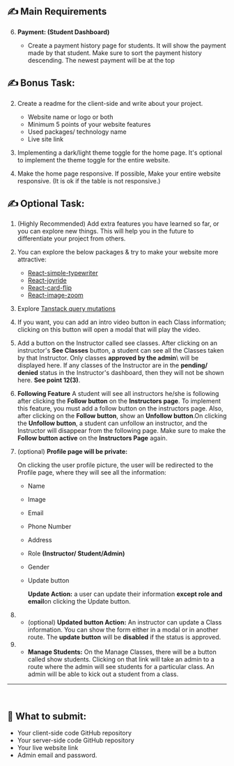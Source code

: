 ## :writing_hand: **Main Requirements**

6. **Payment: (Student Dashboard)**

   - Create a payment history page for students. It will show the payment made by that student. Make sure to sort the payment history descending. The newest payment will be at the top

## :writing_hand: **Bonus Task:**

2. Create a readme for the client-side and write about your project.

   - Website name or logo or both
   - Minimum 5 points of your website features
   - Used packages/ technology name
   - Live site link

3. Implementing a dark/light theme toggle for the home page. It's optional to implement the theme toggle for the entire website\.

4. Make the home page responsive. If possible, Make your entire website responsive\. (It is ok if the table is not responsive\.)

## :writing_hand: **Optional Task:**

1. (Highly Recommended) Add extra features you have learned so far, or you can explore new things. This will help you in the future to differentiate your project from others.

2. You can explore the below packages & try to make your website more attractive:

   - [React-simple-typewriter](https://www.npmjs.com/package/react-simple-typewriter)
   - [React-joyride](https://www.npmjs.com/package/react-joyride)
   - [React-card-flip](https://www.npmjs.com/package/react-card-flip)
   - [React-image-zoom](https://www.npmjs.com/package/react-image-zoom)

3. Explore [Tanstack query mutations](https://tanstack.com/query/latest/docs/react/guides/mutations)

4. If you want, you can add an intro video button in each Class information; clicking on this button will open a modal that will play the video\.

5. Add a button on the Instructor called see classes. After clicking on an instructor's **See Classes** button, a student can see all the Classes taken by that Instructor. Only classes **approved by the admin**\ will be displayed here. If any classes of the Instructor are in the **pending/ denied** status in the Instructor's dashboard, then they will not be shown here\. **See point 12(3)**\.

6. **Following Feature** A student will see all instructors he/she is following after clicking the **Follow button** on the **Instructors page**. To implement this feature, you must add a follow button on the instructors page. Also, after clicking on the **Follow button**, show an **Unfollow button**.On clicking the **Unfollow button**, a student can unfollow an instructor, and the Instructor will disappear from the following page. Make sure to make the **Follow button active** on the **Instructors Page** again.

7. (optional) **Profile page will be private:**

   On clicking the user profile picture, the user will be redirected to the Profile page, where they will see all the information:

   - Name
   - Image
   - Email
   - Phone Number
   - Address
   - Role **(Instructor/ Student/Admin)**
   - Gender
   - Update button

     **Update Action:** a user can update their information **except role and email**on clicking the Update button.

8. - (optional) **Updated button Action:** An instructor can update a Class information. You can show the form either in a modal or in another route. The **update button** will be **disabled** if the status is approved.
     <br/>

9. - **Manage Students:** On the Manage Classes, there will be a button called show students. Clicking on that link will take an admin to a route where the admin will see students for a particular class. An admin will be able to kick out a student from a class.

<hr/>
<br/>

## :pushpin: **What to submit:**

- Your client-side code GitHub repository
- Your server-side code GitHub repository
- Your live website link
- Admin email and password.
